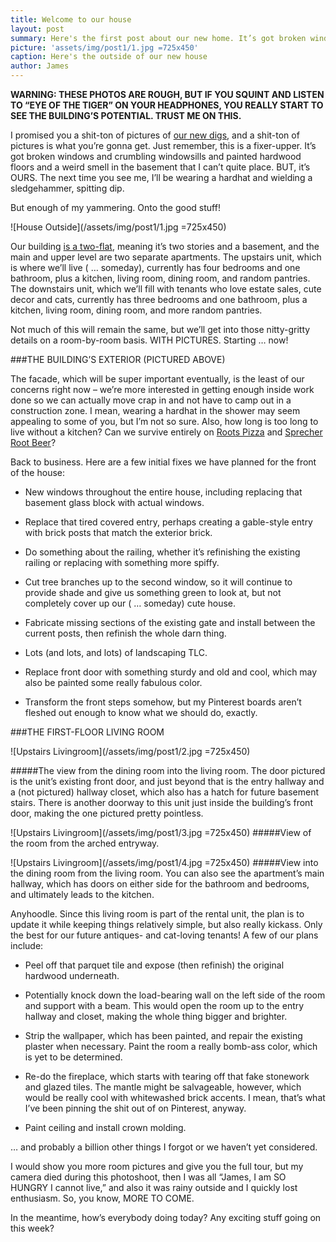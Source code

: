 ```yaml
---
title: Welcome to our house
layout: post
summary: Here's the first post about our new home. It’s got broken windows and crumbling windowsills and painted hardwood floors and a weird smell in the basement that I can’t quite place. BUT, it’s OURS. The next time you see me, I’ll be wearing a hardhat and wielding a sledgehammer, spitting dip.
picture: 'assets/img/post1/1.jpg =725x450'
caption: Here's the outside of our new house
author: James
---
```


**WARNING: THESE PHOTOS ARE ROUGH, BUT IF YOU SQUINT AND LISTEN TO “EYE OF THE TIGER” ON YOUR HEADPHONES, YOU REALLY START TO SEE THE BUILDING’S POTENTIAL. TRUST ME ON THIS.**

I promised you a shit-ton of pictures of [our new digs](http://fancykins.com/2015/05/today-we/), and a shit-ton of pictures is what you’re gonna get. Just remember, this is a fixer-upper. It’s got broken windows and crumbling windowsills and painted hardwood floors and a weird smell in the basement that I can’t quite place. BUT, it’s OURS. The next time you see me, I’ll be wearing a hardhat and wielding a sledgehammer, spitting dip.

But enough of my yammering. Onto the good stuff!

![House Outside](/assets/img/post1/1.jpg =725x450)

Our building [is a two-flat](http://www.wbez.org/series/curious-city/tale-two-flat-110681), meaning it’s two stories and a basement, and the main and upper level are two separate apartments. The upstairs unit, which is where we’ll live ( … someday), currently has four bedrooms and one bathroom, plus a kitchen, living room, dining room, and random pantries. The downstairs unit, which we’ll fill with tenants who love estate sales, cute decor and cats, currently has three bedrooms and one bathroom, plus a kitchen, living room, dining room, and more random pantries.

Not much of this will remain the same, but we’ll get into those nitty-gritty details on a room-by-room basis. WITH PICTURES. Starting … now!

###THE BUILDING’S EXTERIOR (PICTURED ABOVE)

The facade, which will be super important eventually, is the least of our concerns right now – we’re more interested in getting enough inside work done so we can actually move crap in and not have to camp out in a construction zone. I mean, wearing a hardhat in the shower may seem appealing to some of you, but I’m not so sure. Also, how long is too long to live without a kitchen? Can we survive entirely on [Roots Pizza](http://www.rootspizza.com/) and [Sprecher Root Beer](https://www.sprecherbrewery.com/soda.php)?

Back to business. Here are a few initial fixes we have planned for the front of the house:

- New windows throughout the entire house, including replacing that basement glass block with actual windows.

- Replace that tired covered entry, perhaps creating a gable-style entry with brick posts that match the exterior brick.

- Do something about the railing, whether it’s refinishing the existing railing or replacing with something more spiffy.

- Cut tree branches up to the second window, so it will continue to provide shade and give us something green to look at, but not completely cover up our ( … someday) cute house.

- Fabricate missing sections of the existing gate and install between the current posts, then refinish the whole darn thing.

- Lots (and lots, and lots) of landscaping TLC.

- Replace front door with something sturdy and old and cool, which may also be painted some really fabulous color.

- Transform the front steps somehow, but my Pinterest boards aren’t fleshed out enough to know what we should do, exactly.

###THE FIRST-FLOOR LIVING ROOM

![Upstairs Livingroom](/assets/img/post1/2.jpg =725x450)

#####The view from the dining room into the living room. The door pictured is the unit’s existing front door, and just beyond that is the entry hallway and a (not pictured) hallway closet, which also has a hatch for future basement stairs. There is another doorway to this unit just inside the building’s front door, making the one pictured pretty pointless.

![Upstairs Livingroom](/assets/img/post1/3.jpg =725x450)
#####View of the room from the arched entryway.

![Upstairs Livingroom](/assets/img/post1/4.jpg =725x450)
#####View into the dining room from the living room. You can also see the apartment’s main hallway, which has doors on either side for the bathroom and bedrooms, and ultimately leads to the kitchen.

Anyhoodle. Since this living room is part of the rental unit, the plan is to update it while keeping things relatively simple, but also really kickass. Only the best for our future antiques- and cat-loving tenants! A few of our plans include:

- Peel off that parquet tile and expose (then refinish) the original hardwood underneath.

- Potentially knock down the load-bearing wall on the left side of the room and support with a beam. This would open the room up to the entry hallway and closet, making the whole thing bigger and brighter.

- Strip the wallpaper, which has been painted, and repair the existing plaster when necessary. Paint the room a really bomb-ass color, which is yet to be determined.

- Re-do the fireplace, which starts with tearing off that fake stonework and glazed tiles. The mantle might be salvageable, however, which would be really cool with whitewashed brick accents. I mean, that’s what I’ve been pinning the shit out of on Pinterest, anyway.

- Paint ceiling and install crown molding.

… and probably a billion other things I forgot or we haven’t yet considered.

I would show you more room pictures and give you the full tour, but my camera died during this photoshoot, then I was all “James, I am SO HUNGRY I cannot live,” and also it was rainy outside and I quickly lost enthusiasm. So, you know, MORE TO COME.

In the meantime, how’s everybody doing today? Any exciting stuff going on this week?
